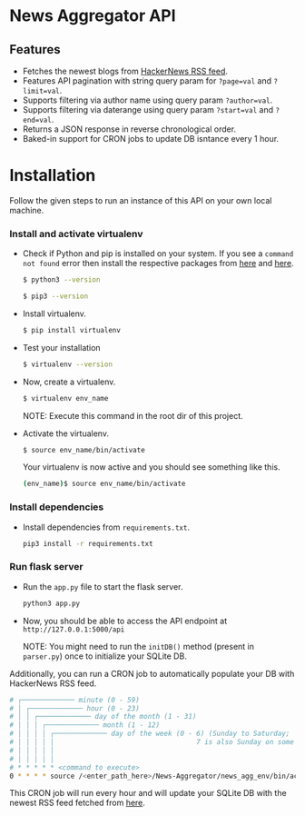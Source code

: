 # **News Aggregator API**

## Features

- Fetches the newest blogs from [HackerNews RSS feed](https://hnrss.org/newest).
- Features API pagination with string query param for `?page=val` and `?limit=val`.
- Supports filtering via author name using query param `?author=val`.
- Supports filtering via daterange using query param `?start=val` and `?end=val`.
- Returns a JSON response in reverse chronological order.
- Baked-in support for CRON jobs to update DB isntance every 1 hour.

# Installation

Follow the given steps to run an instance of this API on your own local machine.

### Install and activate virtualenv

- Check if Python and pip is installed on your system. If you see a `command not found` error then install the respective packages from [here](https://www.python.org/downloads/) and [here](https://pip.pypa.io/en/stable/cli/pip_download/). <br>
  ```bash
  $ python3 --version
  ```
  ```bash
  $ pip3 --version
  ```
- Install virtualenv. <br>
  ```bash
  $ pip install virtualenv
  ```
- Test your installation <br>

  ```bash
  $ virtualenv --version
  ```

- Now, create a virtualenv.

  ```bash
  $ virtualenv env_name
  ```

  NOTE: Execute this command in the root dir of this project.

- Activate the virtualenv.

  ```bash
  $ source env_name/bin/activate
  ```

  Your virtualenv is now active and you should see something like this.

  ```bash
  (env_name)$ source env_name/bin/activate
  ```

### Install dependencies

- Install dependencies from `requirements.txt`.

  ```bash
  pip3 install -r requirements.txt
  ```

### Run flask server

- Run the `app.py` file to start the flask server.

  ```bash
  python3 app.py
  ```

- Now, you should be able to access the API endpoint at `http://127.0.0.1:5000/api`

  NOTE: You might need to run the `initDB()` method (present in `parser.py`) once to initialize your SQLite DB.

Additionally, you can run a CRON job to automatically populate your DB with HackerNews RSS feed.

```bash
# ┌───────────── minute (0 - 59)
# │ ┌───────────── hour (0 - 23)
# │ │ ┌───────────── day of the month (1 - 31)
# │ │ │ ┌───────────── month (1 - 12)
# │ │ │ │ ┌───────────── day of the week (0 - 6) (Sunday to Saturday;
# │ │ │ │ │                                   7 is also Sunday on some systems)
# │ │ │ │ │
# │ │ │ │ │
# * * * * * <command to execute>
0 * * * * source /<enter_path_here>/News-Aggregator/news_agg_env/bin/activate && python3 /<enter_path_here>/News-Aggregator/parser.py
```

This CRON job will run every hour and will update your SQLite DB with the newest RSS feed fetched from [here](https://hnrss.org/newest).
